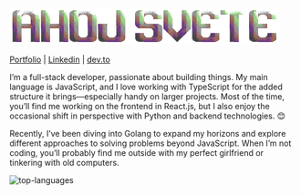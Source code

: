 ![banner](banner.png)

[Portfolio](https://asqit.deno.dev) | [Linkedin](https://www.linkedin.com/in/ond%C5%99ej-tu%C4%8Dek-5a1161336/) | [dev.to](https://dev.to/iasqiti)

I’m a full-stack developer, passionate about building things. My main language is JavaScript, and I love working with TypeScript for the added structure it brings—especially handy on larger projects. Most of the time, you’ll find me working on the frontend in React.js, but I also enjoy the occasional shift in perspective with Python and backend technologies. 😊

Recently, I’ve been diving into Golang to expand my horizons and explore different approaches to solving problems beyond JavaScript. 
When I’m not coding, you’ll probably find me outside with my perfect girlfriend or tinkering with old computers.


<img src="https://github-language-widget.deno.dev/?username=asqit&dark=true" alt="top-languages"/>
